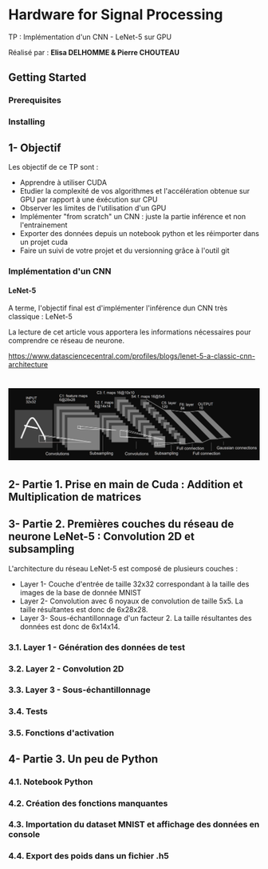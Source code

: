 # Hardware for Signal Processing
TP : Implémentation d'un CNN - LeNet-5 sur GPU

Réalisé par : **Elisa DELHOMME & Pierre CHOUTEAU**

## Getting Started

### Prerequisites 

### Installing


## 1- Objectif
Les objectif de ce TP sont : 
* Apprendre à utiliser CUDA
* Etudier la complexité de vos algorithmes et l'accélération obtenue sur GPU par rapport à une éxécution sur CPU
* Observer les limites de l'utilisation d'un GPU
* Implémenter "from scratch" un CNN : juste la partie inférence et non l'entrainement
* Exporter des données depuis un notebook python et les réimporter dans un projet cuda
* Faire un suivi de votre projet et du versionning grâce à l'outil git

### Implémentation d'un CNN
#### LeNet-5
A terme, l'objectif final est d'implémenter l'inférence dun CNN très classique : LeNet-5

La lecture de cet article vous apportera les informations nécessaires pour comprendre ce réseau de neurone.

https://www.datasciencecentral.com/profiles/blogs/lenet-5-a-classic-cnn-architecture

<h1 align=left><img src="LeNet-5.png"></h1>


## 2- Partie 1. Prise en main de Cuda : Addition et Multiplication de matrices


## 3- Partie 2. Premières couches du réseau de neurone LeNet-5 : Convolution 2D et subsampling
L'architecture du réseau LeNet-5 est composé de plusieurs couches :

* Layer 1- Couche d'entrée de taille 32x32 correspondant à la taille des images de la base de donnée MNIST
* Layer 2- Convolution avec 6 noyaux de convolution de taille 5x5. La taille résultantes est donc de 6x28x28.
* Layer 3- Sous-échantillonnage d'un facteur 2. La taille résultantes des données est donc de 6x14x14.

### 3.1. Layer 1 - Génération des données de test
### 3.2. Layer 2 - Convolution 2D
### 3.3. Layer 3 - Sous-échantillonnage
### 3.4. Tests
### 3.5. Fonctions d'activation

## 4- Partie 3. Un peu de Python

### 4.1. Notebook Python
### 4.2. Création des fonctions manquantes
### 4.3. Importation du dataset MNIST et affichage des données en console
### 4.4. Export des poids dans un fichier .h5
